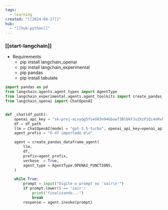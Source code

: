 ```yaml
---
tags:
  - learning
created: "[[2024-04-27]]"
hub:
  - "[[hub-python]]"
---
```

### [[start-langchain]]


- Requirements
	- pip install langchain_openai
	- pip install langchain_experimental
	- pip pandas
	- pip install tabulate

```python
import pandas as pd
from langchain.agents.agent_types import AgentType
from langchain_experimental.agents.agent_toolkits import create_pandas_dataframe_agent
from langchain_openai import ChatOpenAI


def _chat(df_path):
    openai_api_key = "sk-proj-aLxyqg5fseG03n94GbuwT3BlbkFJu2XzPiQi4oRvkUu5Q5vK"
    df = df_path
    llm = ChatOpenAI(model = "gpt-3.5-turbo", openai_api_key=openai_api_key)
    agent_prefix = "O df importado é\n"

    agent = create_pandas_dataframe_agent(
        llm,
        df,
        prefix=agent_prefix,
        verbose  = True,
        agent_type = AgentType.OPENAI_FUNCTIONS,
    )

    while True:
        prompt = input("Digite o prompt ou 'sair\n'")
        if prompt.lower() == 'sair':
            print("finalizando...")
            break
        response = agent.invoke(prompt)
```
